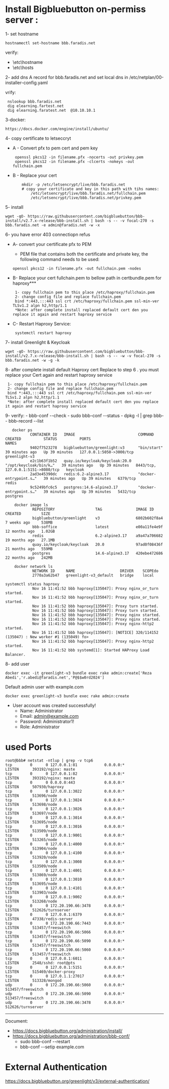 # Install Bigbluebutton on-permiss server :
1- set hostname  
```
hostnamectl set-hostname bbb.faradis.net
```
verify:
- \etc\hostname
- \etc\hosts
   
2- add dns A record for bbb.faradis.net and set local dns in /etc/netplan/00-installer-config.yaml

vrify:
   ```
    nslookup bbb.faradis.net
    dig elearning.fartest.net 
    dig elearning.faratest.net  @10.10.10.1
   ```

3-docker:

    https://docs.docker.com/engine/install/ubuntu/
 

4- copy certificate to letseccryt

* A - Convert pfx to pem cert and pem key 
  ``` 
   openssl pkcs12 -in filename.pfx -nocerts -out privkey.pem
   openssl pkcs12 -in filename.pfx -clcerts -nokeys -out fullchain.pem
  ```
* B - Replace your cert
  ```
      mkdir -p /etc/letsencrypt/live/bbb.faradis.net
      # copy your certificate and key in this path with tihs names:
          /etc/letsencrypt/live/bbb.faradis.net/fullchain.pem
          /etc/letsencrypt/live/bbb.faradis.net/privkey.pem
  ```

5- install 
  ```
  wget -qO- https://raw.githubusercontent.com/bigbluebutton/bbb-install/v2.7.x-release/bbb-install.sh | bash -s -- -v focal-270 -s bbb.faradis.net -e admin@faradis.net -w -x 
  ```

6- you have error 403 connectiopn refus
* A- convert your certificate pfx to PEM
  + PEM file that contains both the certificate and private key, the following command needs to be used:
  ```
  openssl pkcs12 -in filename.pfx -out fullchain.pem -nodes
  ```

* B- Replace your cert fullchain.pem to bellow path in certbundle.pem for haproxy***
  ```
   1- copy fullchain pem to this place /etc/haproxy/fullchain.pem
   2- change config file and replace fullchain.pem 
   bind *:443,:::443 ssl crt /etc/haproxy/fullchain.pem ssl-min-ver TLSv1.2 alpn h2,http/1.1
   *Note: after complete install replaced default cert den you replace it again and restart haproxy service
   ```

* C- Restart Haproxy Service:
   ``` 
    systemctl restart haproxy
   ```


7- install Greenlight & Keycloak
```
wget -qO- https://raw.githubusercontent.com/bigbluebutton/bbb-install/v2.7.x-release/bbb-install.sh | bash -s -- -w -v focal-270 -s bbb.faradis.net -w -g -k
```

8- after complete install  default Haproxy cert Replace to step 6 . you must replace your Cert again and restart haproxy service
```
 1- copy fullchain pem to this place /etc/haproxy/fullchain.pem
 2- change config file and replace fullchain.pem 
 bind *:443,:::443 ssl crt /etc/haproxy/fullchain.pem ssl-min-ver TLSv1.2 alpn h2,http/1.1
 *Note: after complete install replaced default cert den you replace it again and restart haproxy service
```

9- verify:
    - bbb-conf --check
    - sudo bbb-conf --status
    - dpkg -l | grep bbb-
    - bbb-record --list
 ``` 
    docker ps
            CONTAINER ID   IMAGE                            COMMAND                  CREATED          STATUS          PORTS                                NAMES
            9402f7523278   bigbluebutton/greenlight:v3      "bin/start"              39 minutes ago   Up 39 minutes   127.0.0.1:5050->3000/tcp             greenlight-v3
            e2c1b63f1b52   quay.io/keycloak/keycloak:20.0   "/opt/keycloak/bin/k…"   39 minutes ago   Up 39 minutes   8443/tcp, 127.0.0.1:5151->8080/tcp   keycloak
            2ad3e45390dc   redis:6.2-alpine3.17             "docker-entrypoint.s…"   39 minutes ago   Up 39 minutes   6379/tcp                             redis
            9c5249bfc6c5   postgres:14.6-alpine3.17         "docker-entrypoint.s…"   39 minutes ago   Up 39 minutes   5432/tcp                             postgres
```
```
    docker image ls
            REPOSITORY                  TAG               IMAGE ID       CREATED         SIZE
            bigbluebutton/greenlight    v3                6802b602f8a4   7 weeks ago     538MB
            bbb-soffice                 latest            e00a11fe4e9f   12 months ago   1.02GB
            redis                       6.2-alpine3.17    a9a47a706682   19 months ago   27.1MB
            quay.io/keycloak/keycloak   20.0              97ad0f08436f   21 months ago   559MB
            postgres                    14.6-alpine3.17   420ebe472686   22 months ago   242MB
```
```
    docker network ls
            NETWORK ID     NAME                    DRIVER    SCOPEdo
            2770a3a62b47   greenlight-v3_default   bridge    local
```

```
systemctl status haproxy
            Nov 16 11:41:52 bbb haproxy[135047]: Proxy nginx_or_turn started.
            Nov 16 11:41:52 bbb haproxy[135047]: Proxy nginx_or_turn started.
            Nov 16 11:41:52 bbb haproxy[135047]: Proxy turn started.
            Nov 16 11:41:52 bbb haproxy[135047]: Proxy turn started.
            Nov 16 11:41:52 bbb haproxy[135047]: Proxy nginx started.
            Nov 16 11:41:52 bbb haproxy[135047]: Proxy nginx started.
            Nov 16 11:41:52 bbb haproxy[135047]: Proxy nginx-http2 started.
            Nov 16 11:41:52 bbb haproxy[135047]: [NOTICE] 320/114152 (135047) : New worker #1 (135049) fo>
            Nov 16 11:41:52 bbb haproxy[135047]: Proxy nginx-http2 started.
            Nov 16 11:41:52 bbb systemd[1]: Started HAProxy Load Balancer.

```

8- add user 

```
docker exec -it greenlight-v3 bundle exec rake admin:create['Reza Abedi','r.abedi@faradis.net','P@$$w0rd2024']
```
Default admin user with example.com 
```
docker exec greenlight-v3 bundle exec rake admin:create
```
- User account was created successfully!
   + Name: Administrator
   + Email: admin@example.com
   + Password: Administrator1!
   + Role: Administrator


# used Ports 

```
root@bbb# netstat -ntlup | grep -v tcp6
tcp        0      0 127.0.0.1:81            0.0.0.0:*               LISTEN      393192/nginx: maste
tcp        0      0 127.0.0.1:82            0.0.0.0:*               LISTEN      393192/nginx: maste
tcp        0      0 0.0.0.0:443             0.0.0.0:*               LISTEN      507930/haproxy
tcp        0      0 127.0.0.1:3022          0.0.0.0:*               LISTEN      513696/node
tcp        0      0 127.0.0.1:3024          0.0.0.0:*               LISTEN      513698/node
tcp        0      0 127.0.0.1:3026          0.0.0.0:*               LISTEN      513697/node
tcp        0      0 127.0.0.1:3014          0.0.0.0:*               LISTEN      513695/node
tcp        0      0 127.0.0.1:3016          0.0.0.0:*               LISTEN      513509/node
tcp        0      0 127.0.0.1:9001          0.0.0.0:*               LISTEN      513265/node
tcp        0      0 127.0.0.1:4000          0.0.0.0:*               LISTEN      513904/node
tcp        0      0 127.0.0.1:4100          0.0.0.0:*               LISTEN      513920/node
tcp        0      0 127.0.0.1:3008          0.0.0.0:*               LISTEN      513509/node
tcp        0      0 127.0.0.1:4001          0.0.0.0:*               LISTEN      513869/node
tcp        0      0 127.0.0.1:3010          0.0.0.0:*               LISTEN      513695/node
tcp        0      0 127.0.0.1:4101          0.0.0.0:*               LISTEN      513903/node
tcp        0      0 127.0.0.1:9002          0.0.0.0:*               LISTEN      513268/node
tcp        0      0 172.20.190.66:3478      0.0.0.0:*               LISTEN      512626/turnserver
tcp        0      0 127.0.0.1:6379          0.0.0.0:*               LISTEN      47338/redis-server
tcp        0      0 172.20.190.66:7443      0.0.0.0:*               LISTEN      513457/freeswitch
tcp        0      0 172.20.190.66:5066      0.0.0.0:*               LISTEN      513457/freeswitch
tcp        0      0 172.20.190.66:5090      0.0.0.0:*               LISTEN      513457/freeswitch
tcp        0      0 172.20.190.66:5060      0.0.0.0:*               LISTEN      513457/freeswitch
tcp        0      0 127.0.0.1:6011          0.0.0.0:*               LISTEN      2548/sshd: root@pts
tcp        0      0 127.0.0.1:5151          0.0.0.0:*               LISTEN      515469/docker-proxy
tcp        0      0 127.0.1.1:27017         0.0.0.0:*               LISTEN      513328/mongod
udp        0      0 172.20.190.66:5060      0.0.0.0:*                           513457/freeswitch
udp        0      0 172.20.190.66:5090      0.0.0.0:*                           513457/freeswitch
udp        0      0 172.20.190.66:3478      0.0.0.0:*                           512626/turnserver
```
-------------------------------------------------------------------------------------------------------------------------------------------------------------------------------------
Document:
- https://docs.bigbluebutton.org/administration/install/
- https://docs.bigbluebutton.org/administration/bbb-conf/
  + sudo bbb-conf --restart
  + bbb-conf --setip example.com

# External Authentication
https://docs.bigbluebutton.org/greenlight/v3/external-authentication/

